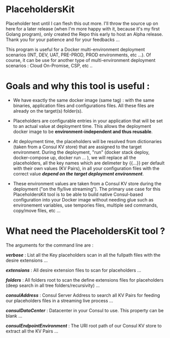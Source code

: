 # PlaceholdersKit

Placeholder text until I can flesh this out more. I'll throw the source up on here for a later release (when I'm more happy with it, because it's my first Golang program), only created the Repo this early to host an Alpha release. Thank you for your patience and for your feedbacks ...

This program is useful for a Docker multi-environment deployment scenarios (INT, DEV, UAT, PRE-PROD, PROD environments, etc ...). Of course, it can be use for another type of multi-environment deployment scenarios : Cloud On-Promise, CSP, etc ..

# Goals and why this tool is useful :

* We have exactly the same docker image (same tag) : with the same binaries, application files and configurations files. All these files are already on the target(s) folder(s).

* Placeholders are configurable entries in your application that will be set to an actual value at deployment time. This allows the deployment docker image to be **environment-independent and thus reusable**.

* At deployment time, the placeholders will be resolved from dictionaries (taken from a Consul KV store) that are assigned to the target environment. During the deployment, "run" (docker stack deploy, docker-compose up, docker run ... ), we will replace all the placeholders, all the key names which are delimeter by {{...}} per default with their own values (KV Pairs), in all your configuration files with the correct value _**depend on the target deployment environment**_. 

* These environment values are taken from a Consul KV store during the deployment ("on the fly/live streaming"). The primary use case for this PlaceholdersKit tool is to be able to build native Consul-based configuration into your Docker image without needing glue such as environement variables, use tempories files, multiple sed commands, copy/move files, etc ...

# What need the PlaceholdersKit tool ?

The arguments for the command line are :

_**verbose**_ :
List all the Key placeholders scan in all the fullpath files with the desire extensions ...

_**extensions**_ :
All desire extension files to scan for placeholders ...

_**folders**_ :
All folders root to scan the define extensions files for placeholders (deep search in all tree folders/recursivity) ...

_**consulAddress**_ :
Consul Server Address to search all KV Pairs for feeding our placeholders files in a streaming live process ...

_**consulDataCenter**_ :
Datacenter in your Consul to use. This property can be blank ...

_**consulEndpointEnvironment**_ :
The URI root path of our Consul KV store to extract all the KV Pairs ...







